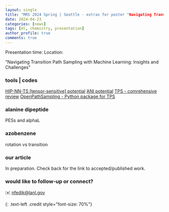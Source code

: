 ```yaml
---
layout: single
title: "MRS 2024 Spring | Seattle - extras for poster "Navigating Transition Path Sampling with Machine Learning: Insights and Challenges""
date: 2024-04-23
categories: [news]
tags: [ml, chemistry, presentation]
author_profile: true
comments: true
---
```


Presentation time: 
Location: 

"Navigating Transition Path Sampling with Machine Learning: Insights and Challenges"

### tools | codes
[HIP-NN-TS [tensor-sensitive] potential]()
[ANI potential]()
[TPS - comrehensive review](ropes)
[OpenPathSampling - Python package for TPS]()

### alanine dipeptide
PESs and alphaL

### azobenzene 
rotation vs transition

### our article
In preparation. Check back for the link to accepted/published work. 

### would like to follow-up or connect? 

✉️ nfedik@lanl.gov






{: .text-left .credit style="font-size: 70%"}


